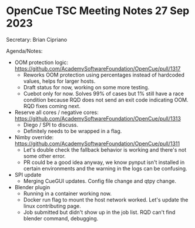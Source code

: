 # OpenCue TSC Meeting Notes 27 Sep 2023

Secretary: Brian Cipriano

Agenda/Notes:

* OOM protection logic: https://github.com/AcademySoftwareFoundation/OpenCue/pull/1317
    * Reworks OOM protection using percentages instead of hardcoded values, helps for larger hosts.
    * Draft status for now, working on some more testing.
    * Cuebot only for now. Solves 99% of cases but 1% still have a race condition because RQD does
      not send an exit code indicating OOM. RQD fixes coming next.
* Reserve all cores / negative cores: https://github.com/AcademySoftwareFoundation/OpenCue/pull/1313
    * Diego / SPI to discuss.
    * Definitely needs to be wrapped in a flag.
* Nimby override: https://github.com/AcademySoftwareFoundation/OpenCue/pull/1311
    * Let's double check the fallback behavior is working and there's not some other error.
    * PR could be a good idea anyway, we know pynput isn't installed in certain environments and the
      warning in the logs can be confusing.
* SPI update
    * Merging CueGUI updates. Config file change and qtpy change.
* Blender plugin
    * Running in a container working now.
    * Docker run flag to mount the host network worked. Let's update the linux contributing page.
    * Job submitted but didn't show up in the job list. RQD can't find blender command, debugging.
